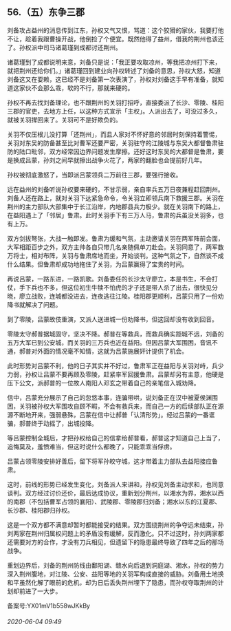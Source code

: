 ## 56.（五）东争三郡
刘备攻占益州的消息传到江东，孙权又气又恨，骂道：这个狡猾的家伙，我要打他不让，趁着我跟曹操开战，他倒捡了个便宜。既然他得了益州，借我的荆州也该还了。孙权派中司马诸葛瑾到成都讨还荆州。



诸葛瑾到了成都说明来意，刘备只是说：「我正要攻取凉州，等我把凉州打下来，就把荆州还给你们。」诸葛瑾回到建业向孙权转述了刘备的意思，孙权大怒，知道刘备这又在耍赖，这已经不是刘备第一次表演了，孙权对刘备这手早有准备，就知道这家伙不会那么乖，软的不行，那就来硬的。



孙权不再去找刘备理论，也不跟荆州的关羽打招呼，直接委派了长沙、零陵、桂阳三郡的官吏，去地方上任，以这种方式宣示「主权」。人派出去了，可没过多久，就被关羽撵回来了。关羽可不是好欺负的。



关羽不仅压根儿没打算「还荆州」，而且人家对不怀好意的邻居时刻保持着警惕，关羽对东吴的防备甚至比对曹军还要严密，关羽驻守的江陵城与东吴大都督鲁肃驻防的陆口毗邻，双方经常因边界问题发生摩擦。还好这时东吴的大都督是鲁肃，要是换成吕蒙，孙刘之间早就擦出战争火花了，两家的翻脸也会提前好几年。



孙权被彻底激怒了，当即派吕蒙领兵二万前往三郡，要强行接收。



远在益州的刘备听说孙权要来硬的，不甘示弱，亲自率兵五万日夜兼程赶回荆州。刘备人还在路上，就对关羽下达紧急命令，令关羽立即领兵南下救援三郡。关羽在荆州的主力部队大部集中于长江沿岸，内地郡县兵力极少。就在关羽南下的路上，在益阳遇上了「邻居」鲁肃。此时关羽手下有三万人马，鲁肃的兵虽没关羽多，也有上万。



双方剑拔弩张，大战一触即发。鲁肃为缓和气氛，主动邀请关羽在两军阵前会面，大军相距百步之外，双方主帅各自只带几名亲随佩单刀赴会。关羽同意了，两军数万将士，相对布阵，关羽与鲁肃席地而坐，开始谈判。这种气氛之下，自然谈不成什么结果。但鲁肃却成功地拖住了关羽，为吕蒙赢得了宝贵的时间。



再说吕蒙，一路东进，一路凯歌。刘备委任的长沙太守廖立，本是书生，不会打仗，手下兵也不多，但这位初生牛犊不怕虎的才子还是带人杀了出去，很快见分晓，廖立战败，连城都没进去，连夜逃往江陵。桂阳郡更顺利，吕蒙只用了一份劝降书就解决了问题。



到了零陵，吕蒙故伎重演，又派人送进城一份劝降书，但这回却没有收到回音。



零陵太守郝普据城固守，坚决不降。郝普在等救兵，而救兵确实距城不远，刘备的五万大军已到公安城，而关羽的三万兵也近在益阳。但因吕蒙大军围困，音讯不通，郝普对外面的情况毫不知情，这就为吕蒙施展奸计提供了机会。



此时形势对吕蒙不利，他的日子其实并不好过，鲁肃军正在益阳与关羽对峙，兵少力弱，孙权让吕蒙不要再顾及零陵，赶紧率军回援鲁肃。吕蒙却另有主意，他硬是压下公文，派郝普的一位故人南阳人邓玄之带着自己的亲笔信入城劝降。



信中，吕蒙充分展示了自己的忽悠本事，连骗带哄，说刘备正在汉中被夏侯渊围困，关羽被孙权大军围攻自顾不暇，不会有救兵来，而自己一方的后续部队正在源源不断地开来，强弱悬殊，吕蒙在信中让郝普「认清形势」。经过吕蒙的一番诓骗，郝普终于动摇了，出城投降。



等吕蒙控制全城后，才把孙权给自己的信拿给郝普看，郝普这才知道自己上当了，追悔莫及，羞愤难当，但这时说什么都晚了，只能乖乖当俘虏。



吕蒙占领零陵安排好善后，留下将军孙皎守城，这才带着主力部队去益阳接应鲁肃。



这时，前线的形势已经发生变化，刘备派人来讲和，孙权见刘备主动求和，也同意谈判。双方经过讨价还价，最后达成协议，重新划分荆州，以湘水为界，湘水以西的南郡（不包括曹军占领的襄阳）、武陵郡、零陵郡归刘备；湘水以东的江夏郡、长沙郡、桂阳郡归孙权。



这是一个双方都不满意却暂时都能接受的结果。双方围绕荆州的争夺远未结束，孙刘两家在荆州归属权问题上的矛盾没有缓解，反而激化。只不过这时，孙刘两家都还需要对方的合作，才没有刀兵相见，但遗留下的隐患最终导致了四年之后的那场战争。



重划边界后，刘备的荆州防线由鄱阳湖、赣水向后退到洞庭湖、湘水，孙权的势力深入荆州腹地，对江陵、公安、益阳等地的关羽军构成直接的威胁。刘备用土地换和平虽然化解了眼前的危机，却为日后丢失荆州埋下了隐患，而孙权夺取荆州的计划却前进了一大步。



备案号:YX01mV1b558wJKkBy


###### 2020-06-04 09:49
